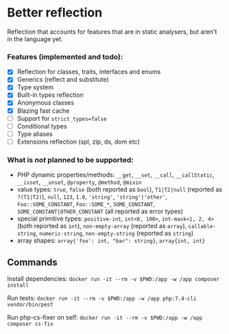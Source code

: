 # Better reflection

Reflection that accounts for features that are in static analysers, but aren't in the language yet.

### Features (implemented and todo):
- [X] Reflection for classes, traits, interfaces and enums
- [x] Generics (reflect and substitute)
- [x] Type system
- [X] Built-in types reflection
- [x] Anonymous classes
- [x] Blazing fast cache
- [ ] Support for `strict_types=false`
- [ ] Conditional types
- [ ] Type aliases
- [ ] Extensions reflection (spl, zip, ds, dom etc)

### What is _**not**_ planned to be supported:
- PHP dynamic properties/methods: `__get`, `__set`, `__call`, `__callStatic`, `__isset`, `__unset`, `@property`, `@method`, `@mixin`
- value types: `true`, `false` (both reported as `bool`), `T1|T2|null` (reported as `?(T1|T2)`),
  `null`, `123`, `1.0`, `'string'`, `'string'|'other'`, `Foo::SOME_CONSTANT`, `Foo::SOME_*`, 
  `SOME_CONSTANT`, `SOME_CONSTANT|OTHER_CONSTANT` (all reported as error types)
- special primitive types: `positive-int`, `int<0, 100>`, `int-mask<1, 2, 4>` (both reported as `int`), `non-empty-array` (reported as `array`),
  `callable-string`, `numeric-string`, `non-empty-string` (reported as `string`)
- array shapes: `array{'foo': int, "bar": string}`, `array{int, int}`

## Commands
Install dependencies:
`docker run -it --rm -v $PWD:/app -w /app composer install`

Run tests:
`docker run -it --rm -v $PWD:/app -w /app php:7.4-cli vendor/bin/pest`

Run php-cs-fixer on self:
`docker run -it --rm -v $PWD:/app -w /app composer cs-fix`
